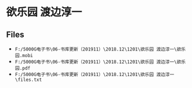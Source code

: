 # 欲乐园 渡边淳一

## Files

- `F:/5000G电子书\06-书库更新（201911）\2018.12\1201\欲乐园 渡边淳一\欲乐园.mobi`
- `F:/5000G电子书\06-书库更新（201911）\2018.12\1201\欲乐园 渡边淳一\欲乐园.pdf`
- `F:/5000G电子书\06-书库更新（201911）\2018.12\1201\欲乐园 渡边淳一\files.txt`
